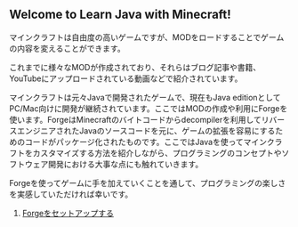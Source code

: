 ## Welcome to Learn Java with Minecraft!

マインクラフトは自由度の高いゲームですが、MODをロードすることでゲームの内容を変えることができます。

これまでに様々なMODが作成されており、それらはブログ記事や書籍、YouTubeにアップロードされている動画などで紹介されています。

マインクラフトは元々Javaで開発されたゲームで、現在もJava editionとしてPC/Mac向けに開発が継続されています。ここではMODの作成や利用にForgeを使います。ForgeはMinecraftのバイトコードからdecompilerを利用してリバースエンジニアされたJavaのソースコードを元に、ゲームの拡張を容易にするためのコードがパッケージ化されたものです。ここではJavaを使ってマインクラフトをカスタマイズする方法を紹介しながら、プログラミングのコンセプトやソフトウェア開発における大事な点にも触れていきます。

Forgeを使ってゲームに手を加えていくことを通して、プログラミングの楽しさを実感していただければ幸いです。

1. [Forgeをセットアップする](https://nksma.github.io/learn-java-with-minecraft/setup-forge.html)
